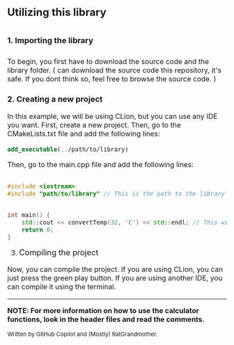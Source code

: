 ## <font size = "5"> Utilizing this library

### <font size = "4"> 1. Importing the library <span>

<font size = "3"> To begin, you first have to download the source code and the library folder. 
(  can download the source code this repository, it's safe. If you dont
think so, feel free to browse the source code. )


### <font size = "4"> 2. Creating a new project <span>

<font size = "3"> In this example, we will be using CLion, but you can use any IDE you want. First, create a new project. 
Then, go to the CMakeLists.txt file and add the following lines: <span> 

```cmake
add_executable(../path/to/library)
```

<font size = "3"> Then, go to the main.cpp file and add the following lines: <span>

```c++

#include <iostream>
#include "path/to/library" // This is the path to the library folder and header file.


int main() {
    std::cout << convertTemp(32, 'C') << std::endl; // This will print out 0. ( 32 degrees Fahrenheit is 0 degrees Celsius. )
    return 0;
}
```



3. <font size = "4"> Compiling the project <span>

<font size = "3"> Now, you can compile the project. If you are using CLion, you can just press the green play button.
If you are using another IDE, you can compile it using the terminal. <span>


---

**NOTE: For more information on how to use the calculator functions, look in the header files and read the comments.**

<font size = "2"> Written by GitHub Copilot and (Mostly) RatGrandmother. <span>